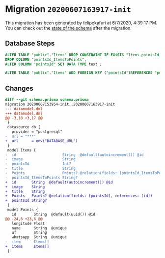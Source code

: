 # Migration `20200607163917-init`

This migration has been generated by felipekafuri at 6/7/2020, 4:39:17 PM.
You can check out the [state of the schema](./schema.prisma) after the migration.

## Database Steps

```sql
ALTER TABLE "public"."Items" DROP CONSTRAINT IF EXiSTS "Items_pointsId_ItemsToPoints_fkey",
DROP COLUMN "pointsId_ItemsToPoints",
ALTER COLUMN "pointsId" SET DATA TYPE text ;

ALTER TABLE "public"."Items" ADD FOREIGN KEY ("pointsId")REFERENCES "public"."Points"("id") ON DELETE SET NULL  ON UPDATE CASCADE
```

## Changes

```diff
diff --git schema.prisma schema.prisma
migration 20200607153954-init..20200607163917-init
--- datamodel.dml
+++ datamodel.dml
@@ -3,18 +3,17 @@
 }
 datasource db {
   provider = "postgresql"
-  url = "***"
+  url      = env("DATABASE_URL")
 }
 model Items {
-  id                     String  @default(autoincrement()) @id
-  image                  String
-  pointsId               Int?
-  title                  String
-  Points                 Points? @relation(fields: [pointsId_ItemsToPoints], references: [id])
-  pointsId_ItemsToPoints String?
+  id       String  @default(autoincrement()) @id
+  image    String
+  title    String
+  Points   Points? @relation(fields: [pointsId], references: [id])
+  pointsId String?
 }
 model Points {
   id        String  @default(uuid()) @id
@@ -24,6 +23,6 @@
   longitude Float
   name      String  @unique
   uf        String
   whatsapp  String  @unique
-  item      Items[]
+  items     Items[]
 }
```


